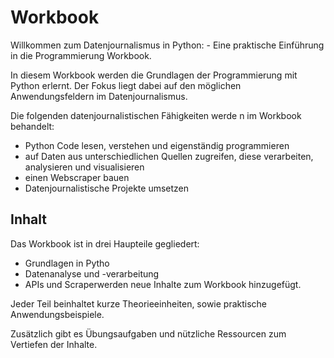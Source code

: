 # Workbook 

Willkommen zum Datenjournalismus in Python: - Eine praktische Einführung in die Programmierung Workbook.

In diesem Workbook werden die Grundlagen der Programmierung mit Python erlernt. Der Fokus liegt dabei auf den möglichen Anwendungsfeldern im Datenjournalismus.

Die folgenden datenjournalistischen Fähigkeiten werde   n im Workbook behandelt:
- Python Code lesen, verstehen und eigenständig programmieren
- auf Daten aus unterschiedlichen Quellen zugreifen, diese verarbeiten, analysieren und visualisieren
- einen Webscraper bauen
- Datenjournalistische Projekte umsetzen

## Inhalt

Das Workbook ist in drei Haupteile gegliedert:
- Grundlagen in Pytho
- Datenanalyse und -verarbeitung
- APIs und Scraperwerden neue Inhalte zum Workbook hinzugefügt.

Jeder Teil beinhaltet kurze Theorieeinheiten, sowie praktische Anwendungsbeispiele.

Zusätzlich gibt es Übungsaufgaben und nützliche Ressourcen zum Vertiefen der Inhalte.
